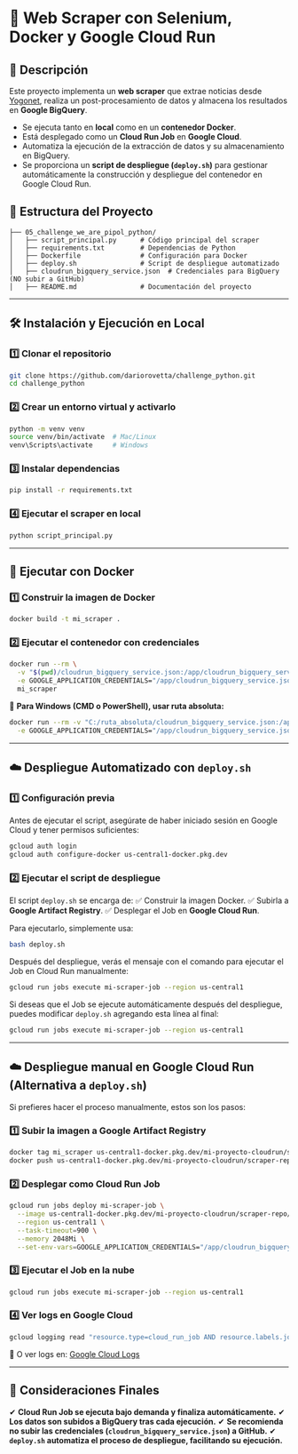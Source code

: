 
# 🚀 Web Scraper con Selenium, Docker y Google Cloud Run

## 📌 Descripción

Este proyecto implementa un **web scraper** que extrae noticias desde [Yogonet](https://www.yogonet.com/international/), realiza un post-procesamiento de datos y almacena los resultados en **Google BigQuery**.

* Se ejecuta tanto en **local** como en un **contenedor Docker**.
* Está desplegado como un **Cloud Run Job** en **Google Cloud**.
* Automatiza la ejecución de la extracción de datos y su almacenamiento en BigQuery.
* Se proporciona un **script de despliegue (`deploy.sh`)** para gestionar automáticamente la construcción y despliegue del contenedor en Google Cloud Run.

## 📁 **Estructura del Proyecto**

```
├── 05_challenge_we_are_pipol_python/
│   ├── script_principal.py      # Código principal del scraper
│   ├── requirements.txt         # Dependencias de Python
│   ├── Dockerfile               # Configuración para Docker
│   ├── deploy.sh                # Script de despliegue automatizado
│   ├── cloudrun_bigquery_service.json  # Credenciales para BigQuery (NO subir a GitHub)
│   ├── README.md                # Documentación del proyecto
```

---

## 🛠️ **Instalación y Ejecución en Local**

### **1️⃣ Clonar el repositorio**

```sh
git clone https://github.com/dariorovetta/challenge_python.git
cd challenge_python
```

### **2️⃣ Crear un entorno virtual y activarlo**

```sh
python -m venv venv
source venv/bin/activate  # Mac/Linux
venv\Scripts\activate     # Windows
```

### **3️⃣ Instalar dependencias**

```sh
pip install -r requirements.txt
```

### **4️⃣ Ejecutar el scraper en local**

```sh
python script_principal.py
```

---

## 🐳 **Ejecutar con Docker**

### **1️⃣ Construir la imagen de Docker**

```sh
docker build -t mi_scraper .
```

### **2️⃣ Ejecutar el contenedor con credenciales**

```sh
docker run --rm \
  -v "$(pwd)/cloudrun_bigquery_service.json:/app/cloudrun_bigquery_service.json" \
  -e GOOGLE_APPLICATION_CREDENTIALS="/app/cloudrun_bigquery_service.json" \
  mi_scraper
```

📌 **Para Windows (CMD o PowerShell), usar ruta absoluta:**

```sh
docker run --rm -v "C:/ruta_absoluta/cloudrun_bigquery_service.json:/app/cloudrun_bigquery_service.json" \
  -e GOOGLE_APPLICATION_CREDENTIALS="/app/cloudrun_bigquery_service.json" mi_scraper
```

---

## ☁️ **Despliegue Automatizado con `deploy.sh`**

### **1️⃣ Configuración previa**

Antes de ejecutar el script, asegúrate de haber iniciado sesión en Google Cloud y tener permisos suficientes:

```sh
gcloud auth login
gcloud auth configure-docker us-central1-docker.pkg.dev
```

### **2️⃣ Ejecutar el script de despliegue**

El script `deploy.sh` se encarga de:
✅ Construir la imagen Docker.
✅ Subirla a **Google Artifact Registry**.
✅ Desplegar el Job en **Google Cloud Run**.

Para ejecutarlo, simplemente usa:

```sh
bash deploy.sh
```

Después del despliegue, verás el mensaje con el comando para ejecutar el Job en Cloud Run manualmente:

```sh
gcloud run jobs execute mi-scraper-job --region us-central1
```

Si deseas que el Job se ejecute automáticamente después del despliegue, puedes modificar `deploy.sh` agregando esta línea al final:

```sh
gcloud run jobs execute mi-scraper-job --region us-central1
```

---

## ☁️ **Despliegue manual en Google Cloud Run** (Alternativa a `deploy.sh`)

Si prefieres hacer el proceso manualmente, estos son los pasos:

### **1️⃣ Subir la imagen a Google Artifact Registry**

```sh
docker tag mi_scraper us-central1-docker.pkg.dev/mi-proyecto-cloudrun/scraper-repo/mi_scraper
docker push us-central1-docker.pkg.dev/mi-proyecto-cloudrun/scraper-repo/mi_scraper
```

### **2️⃣ Desplegar como Cloud Run Job**

```sh
gcloud run jobs deploy mi-scraper-job \
  --image us-central1-docker.pkg.dev/mi-proyecto-cloudrun/scraper-repo/mi_scraper \
  --region us-central1 \
  --task-timeout=900 \
  --memory 2048Mi \
  --set-env-vars=GOOGLE_APPLICATION_CREDENTIALS="/app/cloudrun_bigquery_service.json"
```

### **3️⃣ Ejecutar el Job en la nube**

```sh
gcloud run jobs execute mi-scraper-job --region us-central1
```

### **4️⃣ Ver logs en Google Cloud**

```sh
gcloud logging read "resource.type=cloud_run_job AND resource.labels.job_name=mi-scraper-job" --limit 50
```

🔗 O ver logs en: [Google Cloud Logs](https://console.cloud.google.com/logs)

---

## 📌 **Consideraciones Finales**

✔ **Cloud Run Job se ejecuta bajo demanda y finaliza automáticamente.**
✔ **Los datos son subidos a BigQuery tras cada ejecución.**
✔ **Se recomienda no subir las credenciales (`cloudrun_bigquery_service.json`) a GitHub.**
✔ **`deploy.sh` automatiza el proceso de despliegue, facilitando su ejecución.**
